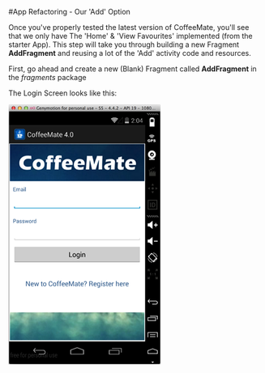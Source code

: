 #App Refactoring - Our 'Add' Option

Once you've properly tested the latest version of CoffeeMate, you'll see that we only have The 'Home' & 'View Favourites' implemented (from the starter App). This step will take you through building a new Fragment <b>AddFragment</b> and reusing a lot of the 'Add' activity code and resources. 

First, go ahead and create a new (Blank) Fragment called <b>AddFragment</b> in the <i>fragments</i> package

The Login Screen looks like this:

 ![](../img/lab504.png)